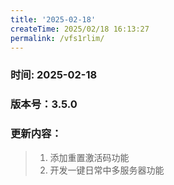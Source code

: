 ```yaml
---
title: '2025-02-18'
createTime: 2025/02/18 16:13:27
permalink: /vfs1rlim/
---
```

### 时间: 2025-02-18

### 版本号：3.5.0

### 更新内容：
> 1. 添加重置激活码功能 
> 2. 开发一键日常中多服务器功能